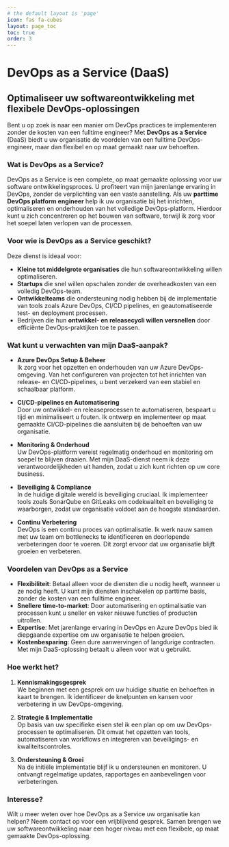```yaml
---
# the default layout is 'page'
icon: fas fa-cubes
layout: page_toc
toc: true
order: 3
---
```


# DevOps as a Service (DaaS)

## Optimaliseer uw softwareontwikkeling met flexibele DevOps-oplossingen

Bent u op zoek is naar een manier om DevOps practices te implementeren zonder
de kosten van een fulltime engineer? Met **DevOps as a Service** (DaaS) biedt u
uw organisatie de voordelen van een fulltime DevOps-engineer, maar dan flexibel
en op maat gemaakt naar uw behoeften.

### Wat is DevOps as a Service?

DevOps as a Service is een complete, op maat gemaakte oplossing voor uw
software ontwikkelingsproces. U profiteert van mijn jarenlange ervaring in
DevOps, zonder de verplichting van een vaste aanstelling.
Als uw **parttime DevOps platform engineer** help ik uw organisatie bij het
inrichten, optimaliseren en onderhouden van het volledige DevOps-platform.
Hierdoor kunt u zich concentreren op het bouwen van software, terwijl
ik zorg voor het soepel laten verlopen van de processen.

### Voor wie is DevOps as a Service geschikt?

Deze dienst is ideaal voor:

- **Kleine tot middelgrote organisaties** die hun softwareontwikkeling willen optimaliseren.
- **Startups** die snel willen opschalen zonder de overheadkosten van een
  volledig DevOps-team.
- **Ontwikkelteams** die ondersteuning nodig hebben bij de implementatie van
  tools zoals Azure DevOps, CI/CD pipelines, en geautomatiseerde test- en
  deployment processen.
- Bedrijven die hun **ontwikkel- en releasecycli willen versnellen** door
  efficiënte DevOps-praktijken toe te passen.

### Wat kunt u verwachten van mijn DaaS-aanpak?

- **Azure DevOps Setup & Beheer**  
  Ik zorg voor het opzetten en onderhouden van uw Azure DevOps-omgeving. Van het
  configureren van projecten tot het inrichten van release- en CI/CD-pipelines,
  u bent verzekerd van een stabiel en schaalbaar platform.

- **CI/CD-pipelines en Automatisering**  
  Door uw ontwikkel- en releaseprocessen te automatiseren, bespaart u tijd en
  minimaliseert u fouten. Ik ontwerp en implementeer op maat gemaakte
  CI/CD-pipelines die aansluiten bij de behoeften van uw organisatie.

- **Monitoring & Onderhoud**  
  Uw DevOps-platform vereist regelmatig onderhoud en monitoring om soepel te
  blijven draaien. Met mijn DaaS-dienst neem ik deze verantwoordelijkheden uit
  handen, zodat u zich kunt richten op uw core business.

- **Beveiliging & Compliance**  
  In de huidige digitale wereld is beveiliging cruciaal. Ik implementeer tools
  zoals SonarQube en GitLeaks om codekwaliteit en beveiliging te waarborgen,
  zodat uw organisatie voldoet aan de hoogste standaarden.

- **Continu Verbetering**  
  DevOps is een continu proces van optimalisatie. Ik werk nauw samen met uw team
  om bottlenecks te identificeren en doorlopende verbeteringen door te voeren.
  Dit zorgt ervoor dat uw organisatie blijft groeien en verbeteren.

### Voordelen van DevOps as a Service

- **Flexibiliteit**: Betaal alleen voor de diensten die u nodig heeft, wanneer u
  ze nodig heeft. U kunt mijn diensten inschakelen op parttime basis, zonder de
  kosten van een fulltime engineer.
- **Snellere time-to-market**: Door automatisering en optimalisatie van
  processen kunt u sneller en vaker nieuwe functies of producten uitrollen.
- **Expertise**: Met jarenlange ervaring in DevOps en Azure DevOps bied ik
  diepgaande expertise om uw organisatie te helpen groeien.
- **Kostenbesparing**: Geen dure aanwervingen of langdurige contracten. Met mijn
  DaaS-oplossing betaalt u alleen voor wat u gebruikt.

### Hoe werkt het?

1. **Kennismakingsgesprek**  
   We beginnen met een gesprek om uw huidige situatie en behoeften in kaart te
   brengen. Ik identificeer de knelpunten en kansen voor verbetering in uw DevOps-omgeving.

2. **Strategie & Implementatie**  
   Op basis van uw specifieke eisen stel ik een plan op om uw DevOps-processen
   te optimaliseren. Dit omvat het opzetten van tools, automatiseren van
   workflows en integreren van beveiligings- en kwaliteitscontroles.

3. **Ondersteuning & Groei**  
   Na de initiële implementatie blijf ik u ondersteunen en monitoren. U ontvangt
   regelmatige updates, rapportages en aanbevelingen voor verbeteringen.

### Interesse?

Wilt u meer weten over hoe DevOps as a Service uw organisatie kan helpen? Neem
contact op voor een vrijblijvend gesprek. Samen brengen we uw
softwareontwikkeling naar een hoger niveau met een flexibele, op maat gemaakte DevOps-oplossing.
